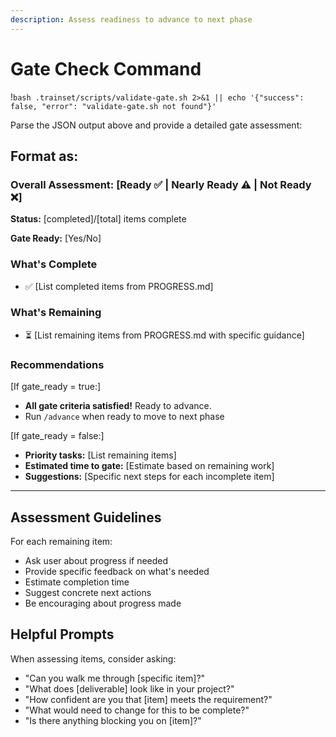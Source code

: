 ```yaml
---
description: Assess readiness to advance to next phase
---
```


# Gate Check Command

!`bash .trainset/scripts/validate-gate.sh 2>&1 || echo '{"success": false, "error": "validate-gate.sh not found"}'`

Parse the JSON output above and provide a detailed gate assessment:

## Format as:

### Overall Assessment: [Ready ✅ | Nearly Ready ⚠️ | Not Ready ❌]

**Status:** [completed]/[total] items complete

**Gate Ready:** [Yes/No]

### What's Complete
- ✅ [List completed items from PROGRESS.md]

### What's Remaining
- ⏳ [List remaining items from PROGRESS.md with specific guidance]

### Recommendations

[If gate_ready = true:]
- **All gate criteria satisfied!** Ready to advance.
- Run `/advance` when ready to move to next phase

[If gate_ready = false:]
- **Priority tasks:** [List remaining items]
- **Estimated time to gate:** [Estimate based on remaining work]
- **Suggestions:** [Specific next steps for each incomplete item]

---

## Assessment Guidelines

For each remaining item:
- Ask user about progress if needed
- Provide specific feedback on what's needed
- Estimate completion time
- Suggest concrete next actions
- Be encouraging about progress made

## Helpful Prompts

When assessing items, consider asking:
- "Can you walk me through [specific item]?"
- "What does [deliverable] look like in your project?"
- "How confident are you that [item] meets the requirement?"
- "What would need to change for this to be complete?"
- "Is there anything blocking you on [item]?"
